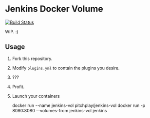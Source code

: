 Jenkins Docker Volume
=====================

[![Build Status](https://travis-ci.org/pitchplay/jenkins-docker-volume.svg)](https://travis-ci.org/pitchplay/jenkins-docker-volume)

WIP. :)

Usage
-----

1. Fork this repository.
2. Modify `plugins.yml` to contain the plugins you desire.
3. ???
4. Profit.
5. Launch your containers

    docker run --name jenkins-vol pitchplay/jenkins-vol
    docker run -p 8080:8080 --volumes-from jenkins-vol jenkins
